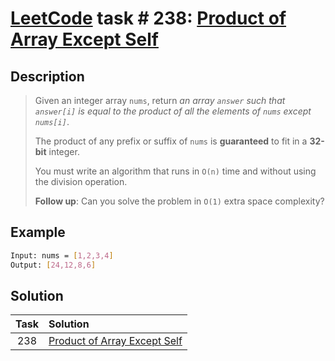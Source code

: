 # [LeetCode][leetcode] task # 238: [Product of Array Except Self][task]

Description
-----------

> Given an integer array `nums`, return _an array `answer` such that
> `answer[i]` is equal to the product of all the elements of `nums` except `nums[i]`_.
> 
> The product of any prefix or suffix of `nums` is **guaranteed** to fit in a **32-bit** integer.
> 
> You must write an algorithm that runs in `O(n)` time and without using the division operation.
> 
> **Follow up**: Can you solve the problem in `O(1)` extra space complexity?

Example
-------

```sh
Input: nums = [1,2,3,4]
Output: [24,12,8,6]
```

Solution
--------

| Task | Solution                                 |
|:----:|:-----------------------------------------|
| 238  | [Product of Array Except Self][solution] |


[leetcode]: <http://leetcode.com/>
[task]: <https://leetcode.com/problems/product-of-array-except-self/>
[solution]: <https://github.com/wellaxis/witalis-jkit/blob/main/module/tasks/src/main/java/com/witalis/jkit/tasks/core/task/leetcode/h3/p238/option/Practice.java>
